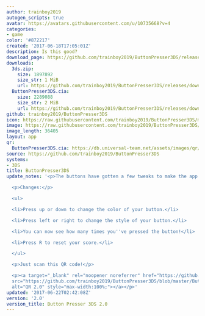 ```yaml
---
author: trainboy2019
autogen_scripts: true
avatar: https://avatars.githubusercontent.com/u/10735668?v=4
categories:
- game
color: '#872217'
created: '2017-06-18T17:05:01Z'
description: Is this good?
download_page: https://github.com/trainboy2019/ButtonPresser3DS/releases
downloads:
  3ds.zip:
    size: 1897892
    size_str: 1 MiB
    url: https://github.com/trainboy2019/ButtonPresser3DS/releases/download/2.0/3ds.zip
  ButtonPresser3DS.cia:
    size: 2289088
    size_str: 2 MiB
    url: https://github.com/trainboy2019/ButtonPresser3DS/releases/download/2.0/ButtonPresser3DS.cia
github: trainboy2019/ButtonPresser3DS
icon: https://raw.githubusercontent.com/trainboy2019/ButtonPresser3DS/master/icon.png
image: https://raw.githubusercontent.com/trainboy2019/ButtonPresser3DS/master/resources/Banner.png
image_length: 36405
layout: app
qr:
  ButtonPresser3DS.cia: https://db.universal-team.net/assets/images/qr/buttonpresser3ds.cia.png
source: https://github.com/trainboy2019/ButtonPresser3DS
systems:
- 3DS
title: ButtonPresser3DS
update_notes: '<p>The buttons have gotten a few tweaks to make the app even better!</p>

  <p>Changes:</p>

  <ul>

  <li>Press up or down to change the color of your button.</li>

  <li>Press left or right to change the style of your button.</li>

  <li>You can now see how many times you''ve pressed the button!</li>

  <li>Press R to reset your score.</li>

  </ul>

  <p>Just scan this QR code!</p>

  <p><a target="_blank" rel="noopener noreferrer" href="https://github.com/trainboy2019/ButtonPresser3DS/blob/master/Button%20QR%20Code%202.png?raw=true"><img
  src="https://github.com/trainboy2019/ButtonPresser3DS/blob/master/Button%20QR%20Code%202.png?raw=true"
  alt="QR 2.0" style="max-width:100%;"></a></p>'
updated: '2017-06-22T02:42:08Z'
version: '2.0'
version_title: Button Presser 3DS 2.0
---
```


